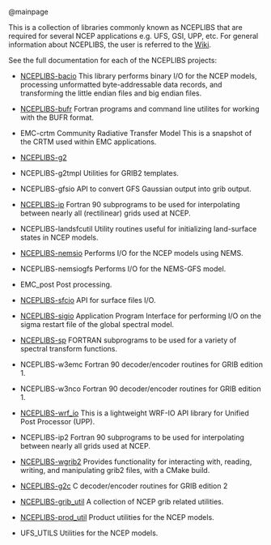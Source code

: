 @mainpage

This is a collection of libraries commonly known as NCEPLIBS that are
required for several NCEP applications e.g. UFS, GSI, UPP, etc. For
general information about NCEPLIBS, the user is referred to the
[Wiki](https://github.com/NOAA-EMC/NCEPLIBS/wiki).

See the full documentation for each of the NCEPLIBS projects:

- [NCEPLIBS-bacio](https://noaa-emc.github.io/NCEPLIBS-bacio/) This
  library performs binary I/O for the NCEP models, processing
  unformatted byte-addressable data records, and transforming the
  little endian files and big endian files.

- [NCEPLIBS-bufr](https://noaa-emc.github.io/NCEPLIBS-bufr/) Fortran
  programs and command line utilites for working with the BUFR format.

- EMC-crtm Community Radiative Transfer Model This is a snapshot of
  the CRTM used within EMC applications.

- [NCEPLIBS-g2](https://noaa-emc.github.io/NCEPLIBS-g2/)

- NCEPLIBS-g2tmpl Utilities for GRIB2 templates.

- NCEPLIBS-gfsio API to convert GFS Gaussian output into grib output.

- [NCEPLIBS-ip](https://noaa-emc.github.io/NCEPLIBS-ip/) Fortran 90
  subprograms to be used for interpolating between nearly all
  (rectilinear) grids used at NCEP.

- NCEPLIBS-landsfcutil Utility routines useful for initializing
  land-surface states in NCEP models.

- [NCEPLIBS-nemsio](https://noaa-emc.github.io/NCEPLIBS-nemsio/)
  Performs I/O for the NCEP models using NEMS.

- NCEPLIBS-nemsiogfs Performs I/O for the NEMS-GFS model.

- EMC_post Post processing.

- [NCEPLIBS-sfcio](https://noaa-emc.github.io/NCEPLIBS-sfcio/) API for
  surface files I/O.

- [NCEPLIBS-sigio](https://noaa-emc.github.io/NCEPLIBS-sigio/)
  Application Program Interface for performing I/O on the sigma
  restart file of the global spectral model.

- [NCEPLIBS-sp](https://noaa-emc.github.io/NCEPLIBS-sp/) FORTRAN
  subprograms to be used for a variety of spectral transform
  functions.

- NCEPLIBS-w3emc Fortran 90 decoder/encoder routines for GRIB edition
  1.

- NCEPLIBS-w3nco Fortran 90 decoder/encoder routines for GRIB edition
  1.

- [NCEPLIBS-wrf_io](https://noaa-emc.github.io/NCEPLIBS-wrf_io) This
  is a lightweight WRF-IO API library for Unified Post Processor
  (UPP).

- NCEPLIBS-ip2 Fortran 90 subprograms to be used for interpolating
  between nearly all grids used at NCEP.

- [NCEPLIBS-wgrib2](https://www.cpc.ncep.noaa.gov/products/wesley/wgrib2/)
  Provides functionality for interacting with, reading, writing, and
  manipulating grib2 files, with a CMake build.

- [NCEPLIBS-g2c](https://noaa-emc.github.io/NCEPLIBS-g2c/) C
  decoder/encoder routines for GRIB edition 2

- [NCEPLIBS-grib_util](https://noaa-emc.github.io/NCEPLIBS-grib_util/)
  A collection of NCEP grib related utilities.

- [NCEPLIBS-prod_util](https://noaa-emc.github.io/NCEPLIBS-prod_util/)
  Product utilities for the NCEP models.

- UFS_UTILS Utilities for the NCEP models. 


